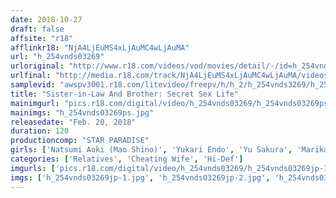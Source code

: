 ```yaml
---
date: 2018-10-27
draft: false
affsite: "r18"
afflinkr18: "NjA4LjEuMS4xLjAuMC4wLjAuMA"
url: "h_254vnds03269"
urloriginal: "http://www.r18.com/videos/vod/movies/detail/-/id=h_254vnds03269"
urlfinal: "http://media.r18.com/track/NjA4LjEuMS4xLjAuMC4wLjAuMA/videos/vod/movies/detail/-/id=h_254vnds03269"
samplevid: "awspv3001.r18.com/litevideo/freepv/h/h_2/h_254vnds3269/h_254vnds3269_dmb_w.mp4"
title: "Sister-in-Law And Brother: Secret Sex Life"
mainimgurl: "pics.r18.com/digital/video/h_254vnds03269/h_254vnds03269ps.jpg"
mainimgs: "h_254vnds03269ps.jpg"
releasedate: "Feb. 20, 2018"
duration: 120
productioncomp: "STAR PARADISE"
girls: ['Natsumi Aoki (Mao Shino)', 'Yukari Endo', 'Yu Sakura', 'Marika Tsutsui', 'Emi Komiyama']
categories: ['Relatives', 'Cheating Wife', 'Hi-Def']
imgurls: ['pics.r18.com/digital/video/h_254vnds03269/h_254vnds03269jp-1.jpg', 'pics.r18.com/digital/video/h_254vnds03269/h_254vnds03269jp-2.jpg', 'pics.r18.com/digital/video/h_254vnds03269/h_254vnds03269jp-3.jpg', 'pics.r18.com/digital/video/h_254vnds03269/h_254vnds03269jp-4.jpg', 'pics.r18.com/digital/video/h_254vnds03269/h_254vnds03269jp-5.jpg', 'pics.r18.com/digital/video/h_254vnds03269/h_254vnds03269jp-6.jpg', 'pics.r18.com/digital/video/h_254vnds03269/h_254vnds03269jp-7.jpg', 'pics.r18.com/digital/video/h_254vnds03269/h_254vnds03269jp-8.jpg', 'pics.r18.com/digital/video/h_254vnds03269/h_254vnds03269jp-9.jpg', 'pics.r18.com/digital/video/h_254vnds03269/h_254vnds03269jp-10.jpg', 'pics.r18.com/digital/video/h_254vnds03269/h_254vnds03269jp-11.jpg', 'pics.r18.com/digital/video/h_254vnds03269/h_254vnds03269jp-12.jpg', 'pics.r18.com/digital/video/h_254vnds03269/h_254vnds03269jp-13.jpg', 'pics.r18.com/digital/video/h_254vnds03269/h_254vnds03269jp-14.jpg', 'pics.r18.com/digital/video/h_254vnds03269/h_254vnds03269jp-15.jpg', 'pics.r18.com/digital/video/h_254vnds03269/h_254vnds03269jp-16.jpg', 'pics.r18.com/digital/video/h_254vnds03269/h_254vnds03269jp-17.jpg', 'pics.r18.com/digital/video/h_254vnds03269/h_254vnds03269jp-18.jpg', 'pics.r18.com/digital/video/h_254vnds03269/h_254vnds03269jp-19.jpg', 'pics.r18.com/digital/video/h_254vnds03269/h_254vnds03269jp-20.jpg']
imgs: ['h_254vnds03269jp-1.jpg', 'h_254vnds03269jp-2.jpg', 'h_254vnds03269jp-3.jpg', 'h_254vnds03269jp-4.jpg', 'h_254vnds03269jp-5.jpg', 'h_254vnds03269jp-6.jpg', 'h_254vnds03269jp-7.jpg', 'h_254vnds03269jp-8.jpg', 'h_254vnds03269jp-9.jpg', 'h_254vnds03269jp-10.jpg', 'h_254vnds03269jp-11.jpg', 'h_254vnds03269jp-12.jpg', 'h_254vnds03269jp-13.jpg', 'h_254vnds03269jp-14.jpg', 'h_254vnds03269jp-15.jpg', 'h_254vnds03269jp-16.jpg', 'h_254vnds03269jp-17.jpg', 'h_254vnds03269jp-18.jpg', 'h_254vnds03269jp-19.jpg', 'h_254vnds03269jp-20.jpg']
---
```

